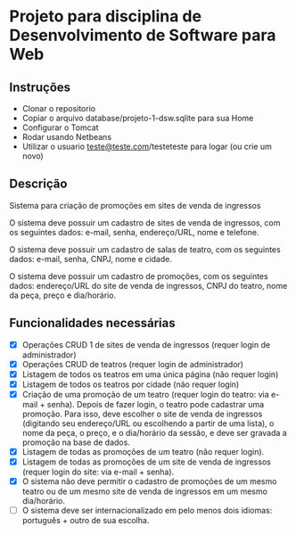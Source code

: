 # Projeto para disciplina de Desenvolvimento de Software para Web

## Instruções

- Clonar o repositorio
- Copiar o arquivo database/projeto-1-dsw.sqlite para sua Home
- Configurar o Tomcat
- Rodar usando Netbeans
- Utilizar o usuario teste@teste.com/testeteste para logar (ou crie um novo)

## Descrição

Sistema para criação de promoções em sites de venda de ingressos

O sistema deve possuir um cadastro de sites de venda de ingressos, com os
seguintes dados: e-mail, senha, endereço/URL, nome e telefone.

O sistema deve possuir um cadastro de salas de teatro, com os seguintes dados:
e-mail, senha, CNPJ, nome e cidade.

O sistema deve possuir um cadastro de promoções, com os seguintes dados:
endereço/URL do site de venda de ingressos, CNPJ do teatro, nome da peça,
preço e dia/horário.

## Funcionalidades necessárias
- [X]  Operações CRUD 1 de sites de venda de ingressos (requer login de
administrador)
- [X] Operações CRUD de teatros (requer login de administrador)
- [X] Listagem de todos os teatros em uma única página (não requer login)
- [X] Listagem de todos os teatros por cidade (não requer login)
- [X] Criação de uma promoção de um teatro (requer login do teatro: via e-
mail + senha). Depois de fazer login, o teatro pode cadastrar uma
promoção. Para isso, deve escolher o site de venda de ingressos
(digitando seu endereço/URL ou escolhendo a partir de uma lista), o nome
da peça, o preço, e o dia/horário da sessão, e deve ser gravada a
promoção na base de dados.
- [X] Listagem de todas as promoções de um teatro (não requer login).
- [X] Listagem de todas as promoções de um site de venda de ingressos
(requer login do site: via e-mail + senha).
- [X] O sistema não deve permitir o cadastro de promoções de um mesmo
teatro ou de um mesmo site de venda de ingressos em um mesmo
dia/horário.
- [ ] O sistema deve ser internacionalizado em pelo menos dois idiomas:
português + outro de sua escolha.
